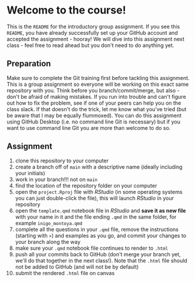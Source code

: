 # Welcome to the course!

This is the `README` for the introductory group assignment. If you see this `README`, you have already successfully set up your GitHub account and accepted the assignment - hooray! We will dive into this assignment next class - feel free to read ahead but you don't need to do anything yet.

## Preparation

Make sure to complete the Git training first before tackling this assignment. This is a group assignment so everyone will be working on this exact same repository with you. Think before you branch/commit/merge, but also - don't be afraid of making mistakes. If you run into trouble and can't figure out how to fix the problem, see if one of your peers can help you on the class slack. If that doesn't do the trick, let me know what you've tried (but be aware that I may be equally flummoxed). You can do this assignment using GitHub Desktop (i.e. no command line Git is necessary) but if you want to use command line Git you are more than welcome to do so.

## Assignment

1. clone this repository to your computer
1. create a branch off of `main` with a descriptive name (ideally including your initials)
1. work in your branch!!! not on `main`
1. find the location of the repository folder on your computer
1. open the `project.Rproj` file with *RStudio* (in some operating systems you can just double-click the file), this will launch *RStudio* in your repository
1. open the `template.qmd` notebook file in *RStudio* and **save it as new file** with your name in it and the file ending `.qmd` in the same folder, for example `inigo_montoya.qmd`
1. complete all the questions in your `.qmd` file, remove the instructions (starting with `>`) and examples as you go, and commit your changes to your branch along the way
1. make sure your `.qmd` notebook file continues to render to `.html`
1. push all your commits back to GitHub (don't merge your branch yet, we'll do that together in the next class!). Note that the `.html` file should not be added to GitHub (and will not be by default)
1. submit the rendered `.html` file on canvas
